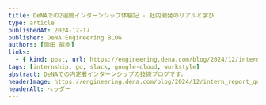 ```yaml
---
title: DeNAでの2週間インターンシップ体験記 - 社内開発のリアルと学び
type: article
publishedAt: 2024-12-17
publisher: DeNA Engineering BLOG
authors: [岡田 龍樹]
links:
  - { kind: post, url: https://engineering.dena.com/blog/2024/12/intern_report_quickmtg/ }
tags: [internship, go, slack, google-cloud, workstyle]
abstract: DeNAでの内定者インターンシップの技術ブログです。
headerImage: https://engineering.dena.com/blog/2024/12/intern_report_quickmtg/cover.png
headerAlt: ヘッダー
---
```

